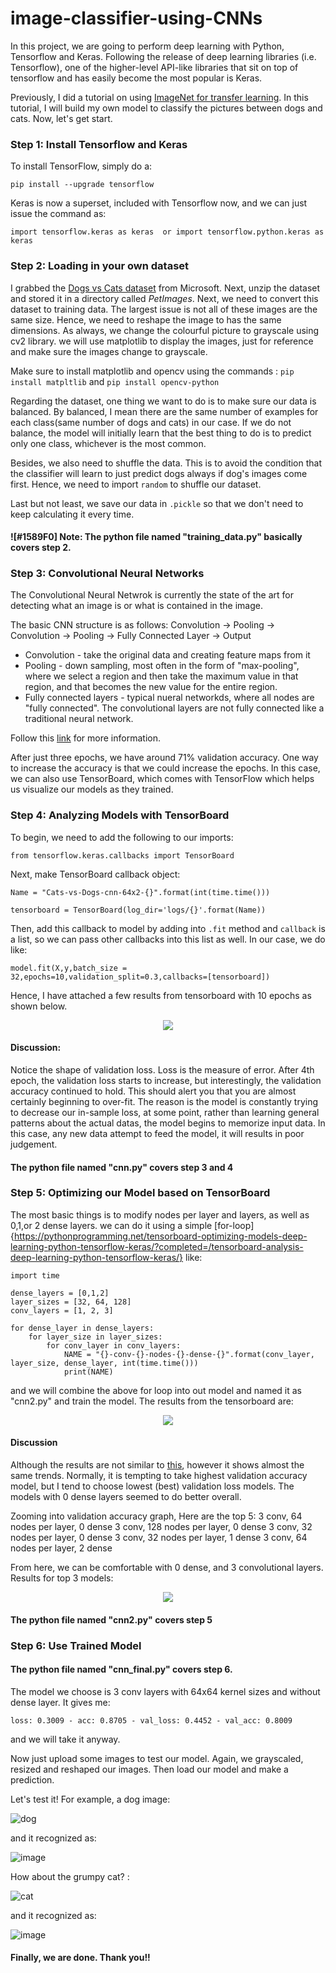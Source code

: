 # image-classifier-using-CNNs

In this project, we are going to perform deep learning with Python, Tensorflow and Keras. Following the release of deep learning libraries (i.e. Tensorflow), one of the higher-level API-like libraries that sit on top of tensorflow and has easily become the most popular is Keras.

Previously, I did a tutorial on using [ImageNet for transfer learning](https://github.com/jackyccl/Image-Classifier-Using-Transfer-Learning). In this tutorial, I will build my own model to classify the pictures between dogs and cats. Now, let's get start.

### Step 1: Install Tensorflow and Keras
To install TensorFlow, simply do a:
```
pip install --upgrade tensorflow
```
Keras is now a superset, included with Tensorflow now, and we can just issue the command as:
```
import tensorflow.keras as keras  or import tensorflow.python.keras as keras 
```

### Step 2: Loading in your own dataset
I grabbed the [Dogs vs Cats dataset](https://www.microsoft.com/en-us/download/confirmation.aspx?id=54765) from Microsoft. Next, unzip the dataset and stored it in a directory called *PetImages*. Next, we need to convert this dataset to training data. The largest issue is not all of these images are the same size. Hence, we need to reshape the image to has the same dimensions. As always, we change the colourful picture to grayscale using cv2 library. we will use matplotlib to display the images, just for reference and make sure the images change to grayscale.

Make sure to install matplotlib and opencv using the commands : ```pip install matpltlib``` and ```pip install opencv-python```

Regarding the dataset, one thing we want to do is to make sure our data is balanced. By balanced, I mean there are the same number of examples for each class(same number of dogs and cats) in our case. If we do not balance, the model will initially learn that the best thing to do is to predict only one class, whichever is the most common. 

Besides, we also need to shuffle the data. This is to avoid the condition that the classifier will learn to just predict dogs always if dog's images come first. Hence, we need to import ```random``` to shuffle our dataset.

Last but not least, we save our data in ```.pickle``` so that we don't need to keep calculating it every time. 

#### ![#1589F0] Note: The python file named "training_data.py" basically covers step 2.

### Step 3: Convolutional Neural Networks
The Convolutional Neural Netwrok is currently the state of the art for detecting what an image is or what is contained in the image.

The basic CNN structure is as follows: Convolution -> Pooling -> Convolution -> Pooling -> Fully Connected Layer -> Output
* Convolution - take the original data and creating feature maps from it
* Pooling - down sampling, most often in the form of "max-pooling", where we select a region and then take the maximum value in that region, and that becomes the new value for the entire region.
* Fully connected layers - typical nueral networkds, where all nodes are "fully connected". The convolutional layers are not fully connected like a traditional neural network.

Follow this [link](https://pythonprogramming.net/convolutional-neural-network-deep-learning-python-tensorflow-keras/?completed=/loading-custom-data-deep-learning-python-tensorflow-keras/) for more information.

After just three epochs, we have around 71% validation accuracy. One way to increase the accuracy is that we could increase the epochs.  In this case, we can also use TensorBoard, which comes with TensorFlow which helps us visualize our models as they trained.


### Step 4: Analyzing Models with TensorBoard
To begin, we need to add the following to our imports:
```
from tensorflow.keras.callbacks import TensorBoard
```
Next, make TensorBoard callback object:
```
Name = "Cats-vs-Dogs-cnn-64x2-{}".format(int(time.time()))

tensorboard = TensorBoard(log_dir='logs/{}'.format(Name))
```
Then, add this callback to model by adding into ```.fit``` method and ```callback``` is a list, so we can pass other callbacks into this list as well. In our case, we do like:
```
model.fit(X,y,batch_size = 32,epochs=10,validation_split=0.3,callbacks=[tensorboard])
```

Hence, I have attached a few results from tensorboard with 10 epochs as shown below.
<p align="center"> 
<img src="https://user-images.githubusercontent.com/46767764/51964027-3a1f2e00-24a0-11e9-916e-71850fe09433.png">
</p>

#### Discussion:
Notice the shape of validation loss. Loss is the measure of error. After 4th epoch, the validation loss starts to increase, but interestingly, the validation accuracy continued to hold. This should alert you that you are almost certainly beginning to over-fit. The reason is the model is constantly trying to decrease our in-sample loss, at some point, rather than learning general patterns about the actual datas, the model begins to memorize input data. In this case, any new data attempt to feed the model, it will results in poor judgement.

#### The python file named "cnn.py" covers step 3 and 4

### Step 5: Optimizing our Model based on TensorBoard
The most basic things is to modify nodes per layer and layers, as well as 0,1,or 2 dense layers.
we can do it using a simple [for-loop]{https://pythonprogramming.net/tensorboard-optimizing-models-deep-learning-python-tensorflow-keras/?completed=/tensorboard-analysis-deep-learning-python-tensorflow-keras/} like:

```
import time

dense_layers = [0,1,2]
layer_sizes = [32, 64, 128]
conv_layers = [1, 2, 3]

for dense_layer in dense_layers:
    for layer_size in layer_sizes:
        for conv_layer in conv_layers:
            NAME = "{}-conv-{}-nodes-{}-dense-{}".format(conv_layer, layer_size, dense_layer, int(time.time()))
            print(NAME)
```

and we will combine the above for loop into out model and named it as "cnn2.py" and train the model. The results from the tensorboard are:
<p align="center"> 
<img src="https://user-images.githubusercontent.com/46767764/51964822-a864f000-24a2-11e9-8d04-f023d990f994.png">
</p>

#### Discussion
Although the results are not similar to [this](https://pythonprogramming.net/tensorboard-optimizing-models-deep-learning-python-tensorflow-keras/?completed=/tensorboard-analysis-deep-learning-python-tensorflow-keras/), however it shows almost the same trends. Normally, it is tempting to take highest validation accuracy model, but I tend to choose lowest (best) validation loss models. The models with 0 dense layers seemed to do better overall.

Zooming into validation accuracy graph, Here are the top 5:
3 conv, 64 nodes per layer, 0 dense
3 conv, 128 nodes per layer, 0 dense
3 conv, 32 nodes per layer, 0 dense
3 conv, 32 nodes per layer, 1 dense
3 conv, 64 nodes per layer, 2 dense

From here, we can be comfortable with 0 dense, and 3 convolutional layers. Results for top 3 models:
<p align="center"> 
<img src="https://user-images.githubusercontent.com/46767764/51965493-b4ea4800-24a4-11e9-95f6-28374b9c2f53.png">
</p>

#### The python file named "cnn2.py" covers step 5


### Step 6: Use Trained Model

#### The python file named "cnn_final.py" covers step 6.
The model we choose is 3 conv layers with 64x64 kernel sizes and without dense layer. It gives me:
```
loss: 0.3009 - acc: 0.8705 - val_loss: 0.4452 - val_acc: 0.8009
```
and we will take it anyway.

Now just upload some images to test our model. Again, we grayscaled, resized and reshaped our images. 
Then load our model and make a prediction.

Let's test it! For example, a dog image:

![dog](https://user-images.githubusercontent.com/46767764/51972964-9ccff400-24b7-11e9-8c11-b748382dedf7.jpg)

and it recognized as:

![image](https://user-images.githubusercontent.com/46767764/51973625-fedd2900-24b8-11e9-8e2d-1c5893db2249.png)

How about the grumpy cat? :

![cat](https://user-images.githubusercontent.com/46767764/51973674-1e745180-24b9-11e9-9fe3-60ed6041afda.jpg)

and it recognized as:

![image](https://user-images.githubusercontent.com/46767764/51973720-3a77f300-24b9-11e9-9df9-cf8467ec375d.png)




#### Finally, we are done. Thank you!!

